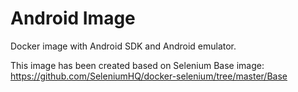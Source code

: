 Android Image
=============

Docker image with Android SDK and Android emulator.

This image has been created based on Selenium Base image: https://github.com/SeleniumHQ/docker-selenium/tree/master/Base
